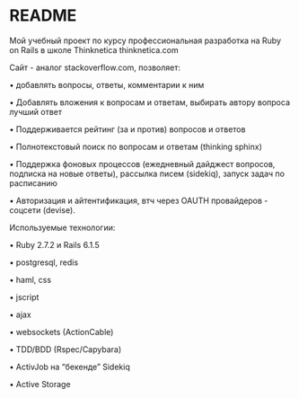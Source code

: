# README
Мой учебный проект по курсу профессиональная разработка на Ruby on Rails в школе Thinknetica thinknetica.com

Сайт - аналог stackoverflow.com, позволяет:

• добавлять вопросы, ответы, комментарии к ним

• Добавлять вложения к вопросам и ответам, выбирать автору вопроса лучший ответ

• Поддерживается рейтинг (за и против) вопросов и ответов

• Полнотекстовый поиск по вопросам и ответам (thinking sphinx)

• Поддержка фоновых процессов (ежедневный дайджест вопросов, подписка на новые ответы), рассылка писем (sidekiq), запуск задач по расписанию

• Авторизация и айтентификация, втч через OAUTH провайдеров - соцсети (devise).


Используемые технологии:

• Ruby 2.7.2 и Rails 6.1.5

• postgresql, redis

• haml, css

• jscript

• ajax

• websockets (ActionCable)

• TDD/BDD (Rspec/Capybara)

• ActivJob на “бекенде” Sidekiq

• Active Storage

